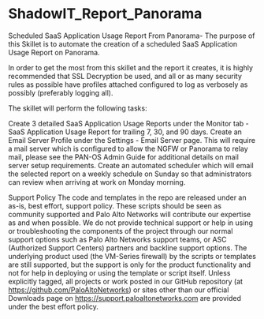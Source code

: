 # ShadowIT_Report_Panorama

Scheduled SaaS Application Usage Report From Panorama- 
The purpose of this Skillet is to automate the creation of a scheduled SaaS Application Usage Report on Panorama.

In order to get the most from this skillet and the report it creates, it is highly recommended that SSL Decryption be used, and all or as many security rules as possible have profiles attached configured to log as verbosely as possibly (preferably logging all).

The skillet will perform the following tasks:

Create 3 detailed SaaS Application Usage Reports under the Monitor tab - SaaS Application Usage Report for trailing 7, 30, and 90 days.
Create an Email Server Profile under the Settings - Email Server page. This will require a mail server which is configured to allow the NGFW or Panorama to relay mail, please see the PAN-OS Admin Guide for additional details on mail server setup requirements.
Create an automated scheduler which will email the selected report on a weekly schedule on Sunday so that administrators can review when arriving at work on Monday morning.

Support Policy
The code and templates in the repo are released under an as-is, best effort, support policy. These scripts should be seen as community supported and Palo Alto Networks will contribute our expertise as and when possible. We do not provide technical support or help in using or troubleshooting the components of the project through our normal support options such as Palo Alto Networks support teams, or ASC (Authorized Support Centers) partners and backline support options. The underlying product used (the VM-Series firewall) by the scripts or templates are still supported, but the support is only for the product functionality and not for help in deploying or using the template or script itself. Unless explicitly tagged, all projects or work posted in our GitHub repository (at https://github.com/PaloAltoNetworks) or sites other than our official Downloads page on https://support.paloaltonetworks.com are provided under the best effort policy.

